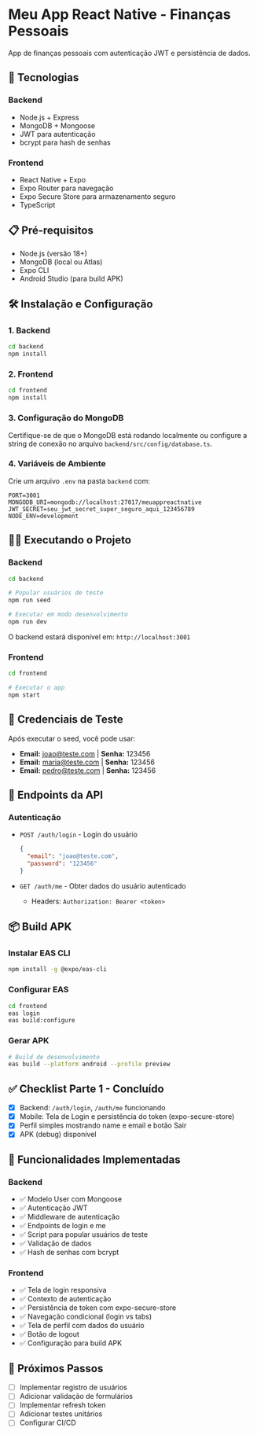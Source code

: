 # Meu App React Native - Finanças Pessoais

App de finanças pessoais com autenticação JWT e persistência de dados.

## 🚀 Tecnologias

### Backend

- Node.js + Express
- MongoDB + Mongoose
- JWT para autenticação
- bcrypt para hash de senhas

### Frontend

- React Native + Expo
- Expo Router para navegação
- Expo Secure Store para armazenamento seguro
- TypeScript

## 📋 Pré-requisitos

- Node.js (versão 18+)
- MongoDB (local ou Atlas)
- Expo CLI
- Android Studio (para build APK)

## 🛠️ Instalação e Configuração

### 1. Backend

```bash
cd backend
npm install
```

### 2. Frontend

```bash
cd frontend
npm install
```

### 3. Configuração do MongoDB

Certifique-se de que o MongoDB está rodando localmente ou configure a string de conexão no arquivo `backend/src/config/database.ts`.

### 4. Variáveis de Ambiente

Crie um arquivo `.env` na pasta `backend` com:

```
PORT=3001
MONGODB_URI=mongodb://localhost:27017/meuappreactnative
JWT_SECRET=seu_jwt_secret_super_seguro_aqui_123456789
NODE_ENV=development
```

## 🏃‍♂️ Executando o Projeto

### Backend

```bash
cd backend

# Popular usuários de teste
npm run seed

# Executar em modo desenvolvimento
npm run dev
```

O backend estará disponível em: `http://localhost:3001`

### Frontend

```bash
cd frontend

# Executar o app
npm start
```

## 📱 Credenciais de Teste

Após executar o seed, você pode usar:

- **Email:** joao@teste.com | **Senha:** 123456
- **Email:** maria@teste.com | **Senha:** 123456
- **Email:** pedro@teste.com | **Senha:** 123456

## 🔧 Endpoints da API

### Autenticação

- `POST /auth/login` - Login do usuário

  ```json
  {
    "email": "joao@teste.com",
    "password": "123456"
  }
  ```

- `GET /auth/me` - Obter dados do usuário autenticado
  - Headers: `Authorization: Bearer <token>`

## 📦 Build APK

### Instalar EAS CLI

```bash
npm install -g @expo/eas-cli
```

### Configurar EAS

```bash
cd frontend
eas login
eas build:configure
```

### Gerar APK

```bash
# Build de desenvolvimento
eas build --platform android --profile preview
```

## ✅ Checklist Parte 1 - Concluído

- [x] Backend: `/auth/login`, `/auth/me` funcionando
- [x] Mobile: Tela de Login e persistência do token (expo-secure-store)
- [x] Perfil simples mostrando name e email e botão Sair
- [x] APK (debug) disponível

## 🎯 Funcionalidades Implementadas

### Backend

- ✅ Modelo User com Mongoose
- ✅ Autenticação JWT
- ✅ Middleware de autenticação
- ✅ Endpoints de login e me
- ✅ Script para popular usuários de teste
- ✅ Validação de dados
- ✅ Hash de senhas com bcrypt

### Frontend

- ✅ Tela de login responsiva
- ✅ Contexto de autenticação
- ✅ Persistência de token com expo-secure-store
- ✅ Navegação condicional (login vs tabs)
- ✅ Tela de perfil com dados do usuário
- ✅ Botão de logout
- ✅ Configuração para build APK

## 🔄 Próximos Passos

- [ ] Implementar registro de usuários
- [ ] Adicionar validação de formulários
- [ ] Implementar refresh token
- [ ] Adicionar testes unitários
- [ ] Configurar CI/CD
